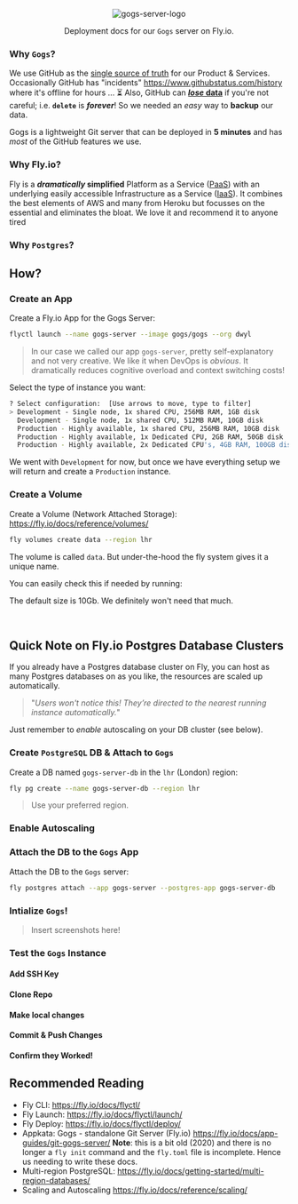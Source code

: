 <div align="center">

![gogs-server-logo](https://user-images.githubusercontent.com/194400/164705537-8253ff09-581d-438d-8025-453eecb41b96.png "gogs server setup")

Deployment docs for our `Gogs` server on Fly.io.

</div>

### Why `Gogs`?

We use GitHub as the
[single source of truth](https://en.wikipedia.org/wiki/Single_source_of_truth)
for our Product & Services.
Occasionally GitHub has
"incidents" https://www.githubstatus.com/history
where it's offline for hours ... ⏳
Also, GitHub can
[**_lose_ data**](https://news.ycombinator.com/item?id=31033758)
if you're not careful; i.e. **`delete`** is **_forever_**!
So we needed an _easy_ way to **backup** our data.

Gogs is a lightweight Git server
that can be deployed in **5 minutes**
and has _most_ of the GitHub features we use.

### Why Fly.io?

Fly is a **_dramatically_ simplified** Platform as a Service
([PaaS](https://en.wikipedia.org/wiki/Platform_as_a_service))
with an underlying easily accessible Infrastructure as a Service
([IaaS](https://en.wikipedia.org/wiki/Infrastructure_as_a_service)).
It combines the best elements of AWS and many from Heroku
but focusses on the essential and eliminates the bloat.
We love it and recommend it to anyone tired

### Why `Postgres`?

## How?

### Create an App

Create a Fly.io App for the Gogs Server:

```sh
flyctl launch --name gogs-server --image gogs/gogs --org dwyl
```

> In our case we called our app `gogs-server`,
> pretty self-explanatory and not very creative.
> We like it when DevOps is _obvious_.
> It dramatically reduces cognitive overload
> and context switching costs!

Select the type of instance you want:

```sh
? Select configuration:  [Use arrows to move, type to filter]
> Development - Single node, 1x shared CPU, 256MB RAM, 1GB disk
  Development - Single node, 1x shared CPU, 512MB RAM, 10GB disk
  Production - Highly available, 1x shared CPU, 256MB RAM, 10GB disk
  Production - Highly available, 1x Dedicated CPU, 2GB RAM, 50GB disk
  Production - Highly available, 2x Dedicated CPU's, 4GB RAM, 100GB disk
```

We went with `Development` for now,
but once we have everything setup
we will return and create a `Production` instance.

### Create a Volume

Create a Volume (Network Attached Storage):
https://fly.io/docs/reference/volumes/

```sh
fly volumes create data --region lhr
```

The volume is called `data`.
But under-the-hood the fly system
gives it a unique name.

You can easily check this if needed by running:

The default size is 10Gb.
We definitely won't need that much.

<br />

## Quick Note on Fly.io Postgres Database Clusters

If you already have a Postgres database cluster on Fly,
you can host as many Postgres databases
on as you like, the resources are scaled up automatically.

> "_Users won't notice this!
> They’re directed to the nearest running instance automatically._"

Just remember to _enable_ autoscaling on your DB cluster (see below).

### Create `PostgreSQL` DB & Attach to `Gogs`

Create a DB named `gogs-server-db` in the `lhr` (London) region:

```sh
fly pg create --name gogs-server-db --region lhr
```

> Use your preferred region.

### Enable Autoscaling

### Attach the DB to the `Gogs` App

Attach the DB to the `Gogs` server:

```sh
fly postgres attach --app gogs-server --postgres-app gogs-server-db
```

### Intialize `Gogs`!

> Insert screenshots here!

### Test the `Gogs` Instance

#### Add SSH Key

>

#### Clone Repo

>

#### Make local changes

>

#### Commit & Push Changes

>

#### Confirm they Worked!

>

## Recommended Reading

- Fly CLI: https://fly.io/docs/flyctl/
- Fly Launch: https://fly.io/docs/flyctl/launch/
- Fly Deploy: https://fly.io/docs/flyctl/deploy/
- Appkata: Gogs - standalone Git Server (Fly.io)
  https://fly.io/docs/app-guides/git-gogs-server/
  **Note**: this is a bit old (2020)
  and there is no longer a `fly init` command
  and the `fly.toml` file is incomplete.
  Hence us needing to write these docs.
- Multi-region PostgreSQL:
  https://fly.io/docs/getting-started/multi-region-databases/
- Scaling and Autoscaling
  https://fly.io/docs/reference/scaling/
